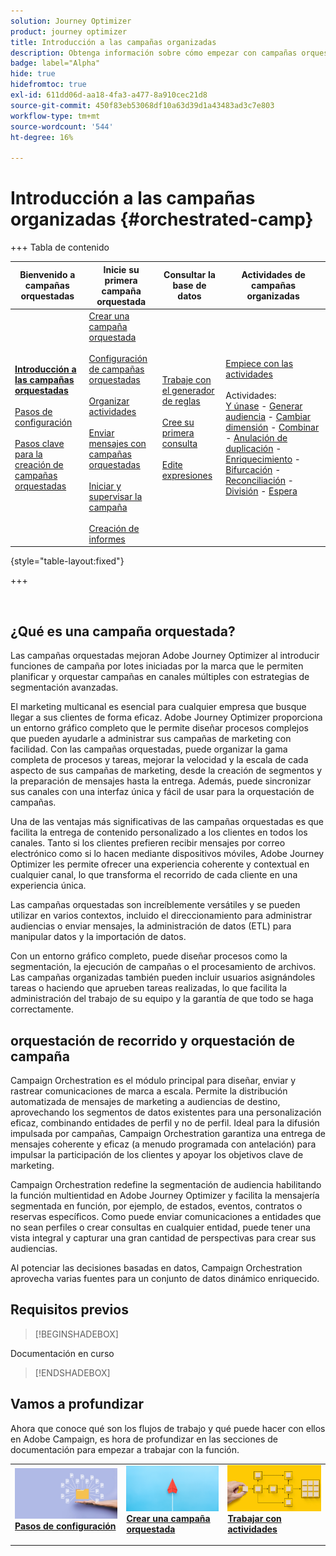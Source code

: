 ```yaml
---
solution: Journey Optimizer
product: journey optimizer
title: Introducción a las campañas organizadas
description: Obtenga información sobre cómo empezar con campañas orquestadas
badge: label="Alpha"
hide: true
hidefromtoc: true
exl-id: 611dd06d-aa18-4fa3-a477-8a910cec21d8
source-git-commit: 450f83eb53068df10a63d39d1a43483ad3c7e803
workflow-type: tm+mt
source-wordcount: '544'
ht-degree: 16%

---
```


# Introducción a las campañas organizadas {#orchestrated-camp}


+++ Tabla de contenido

| Bienvenido a campañas orquestadas | Inicie su primera campaña orquestada | Consultar la base de datos | Actividades de campañas organizadas |
|---|---|---|---|
| <b>[Introducción a las campañas orquestadas](gs-orchestrated-campaigns.md)</b><br/><br/>[Pasos de configuración](configuration-steps.md)<br/><br/>[Pasos clave para la creación de campañas orquestadas](gs-campaign-creation.md) | [Crear una campaña orquestada](create-orchestrated-campaign.md)<br/><br/>[Configuración de campañas orquestadas](orchestrated-campaign-settings.md)<br/><br/>[Organizar actividades](orchestrate-activities.md)<br/><br/>[Enviar mensajes con campañas orquestadas](send-messages.md)<br/><br/>[Iniciar y supervisar la campaña](start-monitor-campaigns.md)<br/><br/>[Creación de informes](reporting-campaigns.md) | [Trabaje con el generador de reglas](orchestrated-rule-builder.md)<br/><br/>[Cree su primera consulta](build-query.md)<br/><br/>[Edite expresiones](edit-expressions.md) | [Empiece con las actividades](activities/about-activities.md)<br/><br/>Actividades:<br/>[Y únase](activities/and-join.md) - [Generar audiencia](activities/build-audience.md) - [Cambiar dimensión](activities/change-dimension.md) - [Combinar](activities/combine.md) - [Anulación de duplicación](activities/deduplication.md) - [Enriquecimiento](activities/enrichment.md) - [Bifurcación](activities/fork.md) - [Reconciliación](activities/reconciliation.md) - [División](activities/split.md) - [Espera](activities/wait.md) |

{style="table-layout:fixed"}

+++

<br/>

## ¿Qué es una campaña orquestada?

Las campañas orquestadas mejoran Adobe Journey Optimizer al introducir funciones de campaña por lotes iniciadas por la marca que le permiten planificar y orquestar campañas en canales múltiples con estrategias de segmentación avanzadas.

El marketing multicanal es esencial para cualquier empresa que busque llegar a sus clientes de forma eficaz. Adobe Journey Optimizer proporciona un entorno gráfico completo que le permite diseñar procesos complejos que pueden ayudarle a administrar sus campañas de marketing con facilidad. Con las campañas orquestadas, puede organizar la gama completa de procesos y tareas, mejorar la velocidad y la escala de cada aspecto de sus campañas de marketing, desde la creación de segmentos y la preparación de mensajes hasta la entrega. Además, puede sincronizar sus canales con una interfaz única y fácil de usar para la orquestación de campañas.

Una de las ventajas más significativas de las campañas orquestadas es que facilita la entrega de contenido personalizado a los clientes en todos los canales. Tanto si los clientes prefieren recibir mensajes por correo electrónico como si lo hacen mediante dispositivos móviles, Adobe Journey Optimizer les permite ofrecer una experiencia coherente y contextual en cualquier canal, lo que transforma el recorrido de cada cliente en una experiencia única.

Las campañas orquestadas son increíblemente versátiles y se pueden utilizar en varios contextos, incluido el direccionamiento para administrar audiencias o enviar mensajes, la administración de datos (ETL) para manipular datos y la importación de datos.

Con un entorno gráfico completo, puede diseñar procesos como la segmentación, la ejecución de campañas o el procesamiento de archivos. Las campañas organizadas también pueden incluir usuarios asignándoles tareas o haciendo que aprueben tareas realizadas, lo que facilita la administración del trabajo de su equipo y la garantía de que todo se haga correctamente.

## orquestación de recorrido y orquestación de campaña

Campaign Orchestration es el módulo principal para diseñar, enviar y rastrear comunicaciones de marca a escala. Permite la distribución automatizada de mensajes de marketing a audiencias de destino, aprovechando los segmentos de datos existentes para una personalización eficaz, combinando entidades de perfil y no de perfil. Ideal para la difusión impulsada por campañas, Campaign Orchestration garantiza una entrega de mensajes coherente y eficaz (a menudo programada con antelación) para impulsar la participación de los clientes y apoyar los objetivos clave de marketing.

Campaign Orchestration redefine la segmentación de audiencia habilitando la función multientidad en Adobe Journey Optimizer y facilita la mensajería segmentada en función, por ejemplo, de estados, eventos, contratos o reservas específicos. Como puede enviar comunicaciones a entidades que no sean perfiles o crear consultas en cualquier entidad, puede tener una vista integral y capturar una gran cantidad de perspectivas para crear sus audiencias.

Al potenciar las decisiones basadas en datos, Campaign Orchestration aprovecha varias fuentes para un conjunto de datos dinámico enriquecido.

## Requisitos previos

>[!BEGINSHADEBOX]

Documentación en curso

>[!ENDSHADEBOX]

<!--prerequisites & permissions-->

## Vamos a profundizar

Ahora que conoce qué son los flujos de trabajo y qué puede hacer con ellos en Adobe Campaign, es hora de profundizar en las secciones de documentación para empezar a trabajar con la función.

<table style="table-layout:fixed"><tr style="border: 0;">
<td>
<a href="gs-campaign-creation.md">
<img alt="Acceso y administración de flujos de trabajo" src="assets/do-not-localize/workflow-access.jpeg">
</a>
<div>
<a href="gs-campaign-creation.md"><strong>Pasos de configuración</strong></a>
</div>
<p>
</td>
<td>
<a href="create-orchestrated-campaign.md">
<img alt="Posible cliente" src="assets/do-not-localize/workflow-create.jpeg">
</a>
<div><a href="create-orchestrated-campaign.md"><strong>Crear una campaña orquestada</strong>
</div>
<p>
</td>
<td>
<a href="activities/about-activities.md">
<img alt="Poco frecuente" src="assets/do-not-localize/workflow-activities.jpeg">
</a>
<div>
<a href="activities/about-activities.md"><strong>Trabajar con actividades</strong></a>
</div>
<p></td>
</tr></table>
